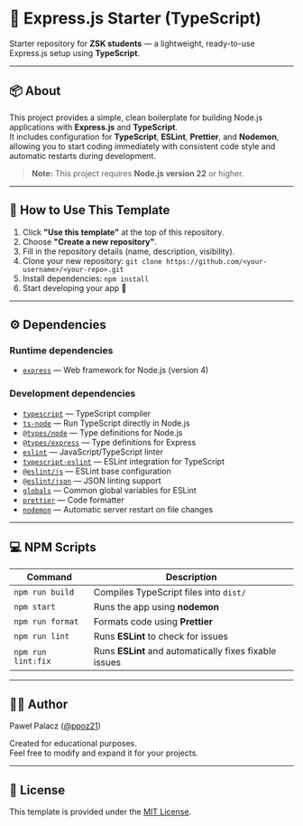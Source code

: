 # 🚀 Express.js Starter (TypeScript)

Starter repository for **ZSK students** — a lightweight, ready-to-use Express.js setup using **TypeScript**.

---

## 📦 About

This project provides a simple, clean boilerplate for building Node.js applications with **Express.js** and **TypeScript**.  
It includes configuration for **TypeScript**, **ESLint**, **Prettier**, and **Nodemon**, allowing you to start coding immediately with consistent code style and automatic restarts during development.

> **Note:** This project requires **Node.js version 22** or higher.

---

## 🧰 How to Use This Template

1. Click **"Use this template"** at the top of this repository.
2. Choose **"Create a new repository"**.
3. Fill in the repository details (name, description, visibility).
4. Clone your new repository: `git clone https://github.com/<your-username>/<your-repo>.git`
5. Install dependencies: `npm install`
6. Start developing your app 🚀

---

## ⚙️ Dependencies

### Runtime dependencies

- [`express`](https://www.npmjs.com/package/express) — Web framework for Node.js (version 4)

### Development dependencies

- [`typescript`](https://www.npmjs.com/package/typescript) — TypeScript compiler
- [`ts-node`](https://www.npmjs.com/package/ts-node) — Run TypeScript directly in Node.js
- [`@types/node`](https://www.npmjs.com/package/@types/node) — Type definitions for Node.js
- [`@types/express`](https://www.npmjs.com/package/@types/express) — Type definitions for Express
- [`eslint`](https://www.npmjs.com/package/eslint) — JavaScript/TypeScript linter
- [`typescript-eslint`](https://www.npmjs.com/package/typescript-eslint) — ESLint integration for TypeScript
- [`@eslint/js`](https://www.npmjs.com/package/@eslint/js) — ESLint base configuration
- [`@eslint/json`](https://www.npmjs.com/package/@eslint/json) — JSON linting support
- [`globals`](https://www.npmjs.com/package/globals) — Common global variables for ESLint
- [`prettier`](https://www.npmjs.com/package/prettier) — Code formatter
- [`nodemon`](https://www.npmjs.com/package/nodemon) — Automatic server restart on file changes

---

## 💻 NPM Scripts

| Command            | Description                                            |
| ------------------ | ------------------------------------------------------ |
| `npm run build`    | Compiles TypeScript files into `dist/`                 |
| `npm start`        | Runs the app using **nodemon**                         |
| `npm run format`   | Formats code using **Prettier**                        |
| `npm run lint`     | Runs **ESLint** to check for issues                    |
| `npm run lint:fix` | Runs **ESLint** and automatically fixes fixable issues |

---

## 🧑‍🏫 Author

Paweł Palacz ([@ppoz21](https://github.com/ppoz21))

Created for educational purposes.  
Feel free to modify and expand it for your projects.

---

## 📄 License

This template is provided under the [MIT License](LICENSE).

